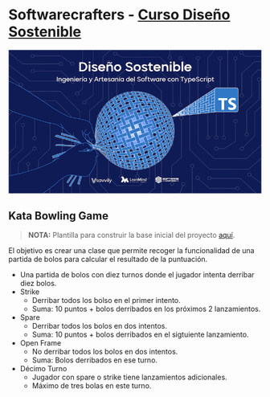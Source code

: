 # Softwarecrafters - [Curso Diseño Sostenible](https://diseñosostenible.com)

![Diseño Sostenible](coverds.png)

## Kata Bowling Game

>**NOTA:** Plantilla para construir la base inicial del proyecto [aquí](https://github.com/softwarecrafters-io/ts-eslint-prettier-jest).

El objetivo es crear una clase que permite recoger la funcionalidad de una partida de bolos para calcular el resultado de la puntuación.

- Una partida de bolos con diez turnos donde el jugador intenta derribar diez bolos.
- Strike
  - Derribar todos los bolso en el primer intento.
  - Suma: 10 puntos + bolos derribados en los próximos 2 lanzamientos.
- Spare
  - Derribar todos los bolos en dos intentos.
  - Suma: 10 puntos + bolos derribados en el sigtuiente lanzamiento.
- Open Frame
  - No derribar todos los bolos en dos intentos.
  - Suma: Bolos derribados en ese turno.
- Décimo Turno
  - Jugador con spare o strike tiene lanzamientos adicionales.
  - Máximo de tres bolas en este turno.



